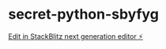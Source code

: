 # secret-python-sbyfyg

[Edit in StackBlitz next generation editor ⚡️](https://stackblitz.com/~/github.com/abx7e/secret-python-sbyfyg)